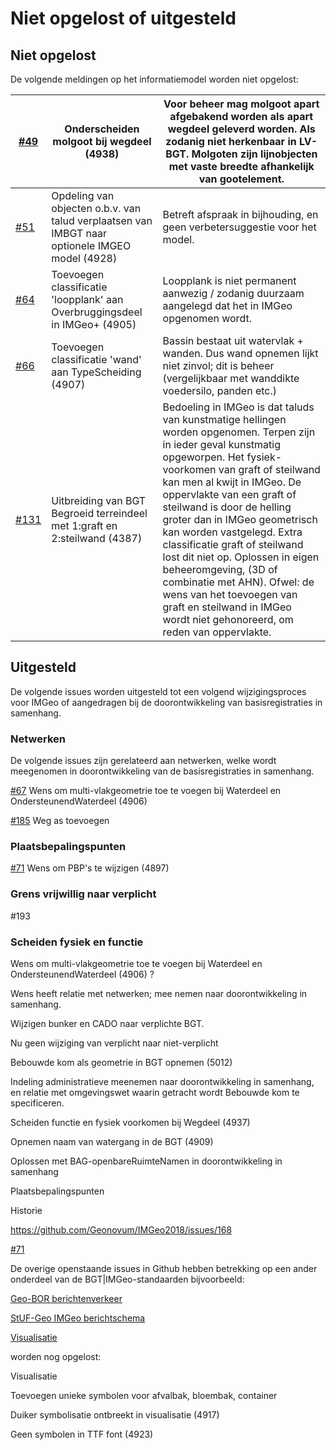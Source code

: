Niet opgelost of uitgesteld
===========================

Niet opgelost
-------------

De volgende meldingen op het informatiemodel worden niet opgelost:

| [\#49](https://github.com/Geonovum/IMGeo2018/issues/49)   | Onderscheiden molgoot bij wegdeel (4938)                                                       | Voor beheer mag molgoot apart afgebakend worden als apart wegdeel geleverd worden. Als zodanig niet herkenbaar in LV-BGT. Molgoten zijn lijnobjecten met vaste breedte afhankelijk van gootelement.                                                                                                                                                                                                                                                                                                                                                                 |
|-----------------------------------------------------------|------------------------------------------------------------------------------------------------|---------------------------------------------------------------------------------------------------------------------------------------------------------------------------------------------------------------------------------------------------------------------------------------------------------------------------------------------------------------------------------------------------------------------------------------------------------------------------------------------------------------------------------------------------------------------|
| [\#51](https://github.com/Geonovum/IMGeo2018/issues/51)   | Opdeling van objecten o.b.v. van talud verplaatsen van IMBGT naar optionele IMGEO model (4928) | Betreft afspraak in bijhouding, en geen verbetersuggestie voor het model.                                                                                                                                                                                                                                                                                                                                                                                                                                                                                           |
| [\#64](https://github.com/Geonovum/IMGeo2018/issues/64)   | Toevoegen classificatie 'loopplank' aan Overbruggingsdeel in IMGeo+ (4905)                     | Loopplank is niet permanent aanwezig / zodanig duurzaam aangelegd dat het in IMGeo opgenomen wordt.                                                                                                                                                                                                                                                                                                                                                                                                                                                                 |
| [\#66](https://github.com/Geonovum/IMGeo2018/issues/66)   | Toevoegen classificatie 'wand' aan TypeScheiding (4907)                                        | Bassin bestaat uit watervlak + wanden. Dus wand opnemen lijkt niet zinvol; dit is beheer (vergelijkbaar met wanddikte voedersilo, panden etc.)                                                                                                                                                                                                                                                                                                                                                                                                                      |
| [\#131](https://github.com/Geonovum/IMGeo2018/issues/131) | Uitbreiding van BGT Begroeid terreindeel met 1:graft en 2:steilwand (4387)                     | Bedoeling in IMGeo is dat taluds van kunstmatige hellingen worden opgenomen. Terpen zijn in ieder geval kunstmatig opgeworpen. Het fysiek-voorkomen van graft of steilwand kan men al kwijt in IMGeo. De oppervlakte van een graft of steilwand is door de helling groter dan in IMGeo geometrisch kan worden vastgelegd. Extra classificatie graft of steilwand lost dit niet op. Oplossen in eigen beheeromgeving, (3D of combinatie met AHN). Ofwel: de wens van het toevoegen van graft en steilwand in IMGeo wordt niet gehonoreerd, om reden van oppervlakte. |

Uitgesteld
----------

De volgende issues worden uitgesteld tot een volgend wijzigingsproces voor IMGeo
of aangedragen bij de doorontwikkeling van basisregistraties in samenhang.

### Netwerken

De volgende issues zijn gerelateerd aan netwerken, welke wordt meegenomen in
doorontwikkeling van de basisregistraties in samenhang.

[\#67](https://github.com/Geonovum/IMGeo2018/issues/67) Wens om
multi-vlakgeometrie toe te voegen bij Waterdeel en OndersteunendWaterdeel (4906)

[\#185](https://github.com/Geonovum/IMGeo2018/issues/185) Weg as toevoegen

### Plaatsbepalingspunten

[\#71](https://github.com/Geonovum/IMGeo2018/issues/71) Wens om PBP's te
wijzigen (4897)

### Grens vrijwillig naar verplicht

\#193

### Scheiden fysiek en functie

Wens om multi-vlakgeometrie toe te voegen bij Waterdeel en
OndersteunendWaterdeel (4906) ?

Wens heeft relatie met netwerken; mee nemen naar doorontwikkeling in samenhang.

Wijzigen bunker en CADO naar verplichte BGT.

Nu geen wijziging van verplicht naar niet-verplicht

Bebouwde kom als geometrie in BGT opnemen (5012)

Indeling administratieve meenemen naar doorontwikkeling in samenhang, en relatie
met omgevingswet waarin getracht wordt Bebouwde kom te specificeren.

Scheiden functie en fysiek voorkomen bij Wegdeel (4937)

Opnemen naam van watergang in de BGT (4909)

Oplossen met BAG-openbareRuimteNamen in doorontwikkeling in samenhang

Plaatsbepalingspunten

Historie

<https://github.com/Geonovum/IMGeo2018/issues/168>

[\#71](https://github.com/Geonovum/IMGeo2018/issues/71)

De overige openstaande issues in Github hebben betrekking op een ander onderdeel
van de BGT\|IMGeo-standaarden bijvoorbeeld:

[Geo-BOR
berichtenverkeer](https://github.com/Geonovum/IMGeo2018/issues?utf8=%E2%9C%93&q=is%3Aopen+is%3Aissue+label%3A%22Geo-BOR+berichtenverkeer%22)

[StUF-Geo IMGeo
berichtschema](https://github.com/Geonovum/IMGeo2018/issues?q=is%3Aissue+is%3Aopen+label%3A%22StUF-Geo+IMGeo+berichtschema%22)

[Visualisatie](https://github.com/Geonovum/IMGeo2018/issues?q=is%3Aopen+is%3Aissue+label%3AVisualisatie)

worden nog opgelost:

Visualisatie

Toevoegen unieke symbolen voor afvalbak, bloembak, container

Duiker symbolisatie ontbreekt in visualisatie (4917)

Geen symbolen in TTF font (4923)
